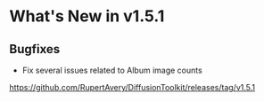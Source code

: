 # What's New in v1.5.1

## Bugfixes

* Fix several issues related to Album image counts

https://github.com/RupertAvery/DiffusionToolkit/releases/tag/v1.5.1
